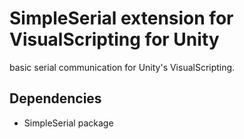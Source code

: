 # SimpleSerial extension for VisualScripting for Unity

basic serial communication for Unity's VisualScripting.

## Dependencies
- SimpleSerial package
